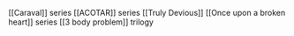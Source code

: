 [[Caraval]] series
[[ACOTAR]] series
[[Truly Devious]]
[[Once upon a broken heart]] series
[[3 body problem]] trilogy